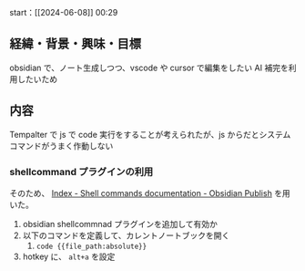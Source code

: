 start：[[2024-06-08]] 00:29

## 経緯・背景・興味・目標

obsidian で、ノート生成しつつ、vscode や cursor で編集をしたい
AI 補完を利用したいため

## 内容

Tempalter で js で code 実行をすることが考えられたが、js からだとシステムコマンドがうまく作動しない

### shellcommand プラグインの利用

そのため、 [Index - Shell commands documentation - Obsidian Publish](https://publish.obsidian.md/shellcommands/Index) を用いた。

1. obsidian shellcommnad プラグインを追加して有効か
2. 以下のコマンドを定義して、カレントノートブックを開く
   1. `code {{file_path:absolute}}`
3. hotkey に、 `alt+a` を設定
